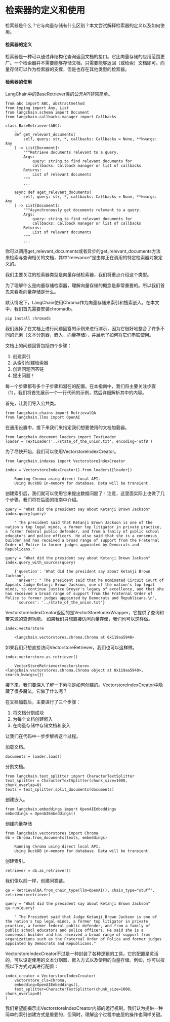 # 检索器的定义和使用

检索器是什么？它与向量存储有什么区别？本文尝试解释检索器的定义以及如何使用。

####   检索器的定义

检索器是一种可以通过非结构化查询返回文档的接口。它比向量存储的应用范围更广。一个检索器并不需要能够存储文档，只需要能够返回（或检索）文档即可。向量存储可以作为检索器的支撑，但是也存在其他类型的检索器。

####   检索器的使用

LangChain中的BaseRetriever类的公开API非常简单。

```
from abc import ABC, abstractmethod
from typing import Any, List
from langchain.schema import Document
from langchain.callbacks.manager import Callbacks

class BaseRetriever(ABC):
    ...
    def get_relevant_documents(
        self, query: str, *, callbacks: Callbacks = None, **kwargs: Any
    ) -> List[Document]:
        """Retrieve documents relevant to a query.
        Args:
            query: string to find relevant documents for
            callbacks: Callback manager or list of callbacks
        Returns:
            List of relevant documents
        """
        ...

    async def aget_relevant_documents(
        self, query: str, *, callbacks: Callbacks = None, **kwargs: Any
    ) -> List[Document]:
        """Asynchronously get documents relevant to a query.
        Args:
            query: string to find relevant documents for
            callbacks: Callback manager or list of callbacks
        Returns:
            List of relevant documents
        """
        ...
```        

你可以调用get_relevant_documents或者异步的get_relevant_documents方法来检索与查询相关的文档，其中"relevance"是由你正在调用的特定检索器对象定义的。

我们主要关注的检索器类型是向量存储检索器，我们将重点介绍这个类型。

为了理解什么是向量存储检索器，理解向量存储的概念是非常重要的。所以我们首先来看看向量存储是什么。

默认情况下，LangChain使用Chroma作为向量存储来索引和搜索嵌入。在本文中，我们首先需要安装chromadb。

```
pip install chromadb
```
我们选择了在文档上进行问题回答的示例来进行演示，因为它很好地整合了许多不同的元素（文本分割器，嵌入，向量存储），并展示了如何将它们串联使用。

文档上的问题回答包括四个步骤：

1. 创建索引
2. 从索引创建检索器
3. 创建问题回答链
4. 提出问题！

每一个步骤都有多个子步骤和潜在的配置。在本指南中，我们将主要关注步骤（1）。我们将首先展示一个一行代码的示例，然后详细解析其中的内容。

首先，让我们导入公共类。

```
from langchain.chains import RetrievalQA
from langchain.llms import OpenAI
```

在通用设置中，接下来我们来指定我们想要使用的文档加载器。

```
from langchain.document_loaders import TextLoader
loader = TextLoader('../state_of_the_union.txt', encoding='utf8')
```

为了尽快开始，我们可以使用VectorstoreIndexCreator。

```
from langchain.indexes import VectorstoreIndexCreator
```

```
index = VectorstoreIndexCreator().from_loaders([loader])
```

```
    Running Chroma using direct local API.
    Using DuckDB in-memory for database. Data will be transient.
```    

创建索引后，我们就可以使用它来提出数据问题了！注意，这里面实际上也做了几个步骤，我们将在后面的指南中介绍。

```
query = "What did the president say about Ketanji Brown Jackson"
index.query(query)
```

```
    " The president said that Ketanji Brown Jackson is one of the nation's top legal minds, a former top litigator in private practice, a former federal public defender, and from a family of public school educators and police officers. He also said that she is a consensus builder and has received a broad range of support from the Fraternal Order of Police to former judges appointed by Democrats and Republicans."
```

```
query = "What did the president say about Ketanji Brown Jackson"
index.query_with_sources(query)
```

```
    {'question': 'What did the president say about Ketanji Brown Jackson',
     'answer': " The president said that he nominated Circuit Court of Appeals Judge Ketanji Brown Jackson, one of the nation's top legal minds, to continue Justice Breyer's legacy of excellence, and that she has received a broad range of support from the Fraternal Order of Police to former judges appointed by Democrats and Republicans.\n",
     'sources': '../state_of_the_union.txt'}
```


VectorstoreIndexCreator返回的是VectorStoreIndexWrapper，它提供了查询和带来源的查询功能。
如果我们只想直接访问向量存储，我们也可以这样做。

```
index.vectorstore
```

```
    <langchain.vectorstores.chroma.Chroma at 0x119aa5940>
```

如果我们只想直接访问VectorstoreRetriever，我们也可以这样做。

```
index.vectorstore.as_retriever()
```

```
    VectorStoreRetriever(vectorstore=<langchain.vectorstores.chroma.Chroma object at 0x119aa5940>, search_kwargs={})
```   

接下来，我们要深入了解一下索引是如何创建的。VectorstoreIndexCreator中隐藏了很多魔法。它做了什么呢？

在文档加载后，主要进行了三个步骤：

1. 将文档分割成块
2. 为每个文档创建嵌入
3. 在向量存储中存储文档和嵌入

让我们在代码中一步步解析这个过程。

加载文档。

```
documents = loader.load()
```
分割文档。

```
from langchain.text_splitter import CharacterTextSplitter
text_splitter = CharacterTextSplitter(chunk_size=1000, chunk_overlap=0)
texts = text_splitter.split_documents(documents)
```
创建嵌入。

```
from langchain.embeddings import OpenAIEmbeddings
embeddings = OpenAIEmbeddings()
```
创建向量存储
```
from langchain.vectorstores import Chroma
db = Chroma.from_documents(texts, embeddings)
```

```
    Running Chroma using direct local API.
    Using DuckDB in-memory for database. Data will be transient.
```
创建索引。

```
retriever = db.as_retriever()
```

我们像以前一样，创建问答链。

```
qa = RetrievalQA.from_chain_type(llm=OpenAI(), chain_type="stuff", retriever=retriever)
```

```
query = "What did the president say about Ketanji Brown Jackson"
qa.run(query)
```

```
    " The President said that Judge Ketanji Brown Jackson is one of the nation's top legal minds, a former top litigator in private practice, a former federal public defender, and from a family of public school educators and police officers. He said she is a consensus builder and has received a broad range of support from organizations such as the Fraternal Order of Police and former judges appointed by Democrats and Republicans."
```   

VectorstoreIndexCreator不过是一种封装了各种逻辑的工具。它的配置是灵活的，可以设定使用的文本分割器、嵌入方式以及使用的向量存储。例如，你可以按照以下方式对其进行配置：

```
index_creator = VectorstoreIndexCreator(
    vectorstore_cls=Chroma,
    embedding=OpenAIEmbeddings(),
    text_splitter=CharacterTextSplitter(chunk_size=1000, chunk_overlap=0)
)
```

我们希望能揭示出VectorstoreIndexCreator内部的运行机制。我们认为提供一种简单的索引创建方式是重要的，但同时，理解这个过程中底层的操作也同样关键。

